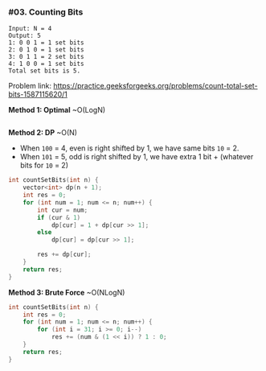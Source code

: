 ### #03. Counting Bits

```
Input: N = 4
Output: 5
1: 0 0 1 = 1 set bits
2: 0 1 0 = 1 set bits
3: 0 1 1 = 2 set bits
4: 1 0 0 = 1 set bits
Total set bits is 5.
```

Problem link: https://practice.geeksforgeeks.org/problems/count-total-set-bits-1587115620/1

**Method 1: Optimal** ~O(LogN)
```cpp

```

**Method 2: DP** ~O(N)
- When `100` = 4, even is right shifted by 1, we have same bits `10` = 2.
- When `101` = 5, odd is right shifted by 1, we have extra 1 bit + (whatever bits for `10` = 2)
```cpp
int countSetBits(int n) {
    vector<int> dp(n + 1);
    int res = 0;
    for (int num = 1; num <= n; num++) {
        int cur = num;
        if (cur & 1)
            dp[cur] = 1 + dp[cur >> 1];
        else
            dp[cur] = dp[cur >> 1];

        res += dp[cur];
    }
    return res;
}
```

**Method 3: Brute Force** ~O(NLogN)
```cpp
int countSetBits(int n) {
    int res = 0;
    for (int num = 1; num <= n; num++) {
        for (int i = 31; i >= 0; i--)
            res += (num & (1 << i)) ? 1 : 0;
    }
    return res;
}
```
